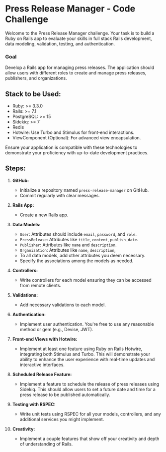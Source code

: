 Press Release Manager - Code Challenge
======================================

Welcome to the Press Release Manager challenge. Your task is to build a Ruby on Rails app to evaluate your skills in full stack Rails development, data modeling, validation, testing, and authentication.

### Goal

Develop a Rails app for managing press releases. The application should allow users with different roles to create and manage press releases, publishers, and organizations.

Stack to be Used:
------
- Ruby: >= 3.3.0
- Rails: >= 7.1
- PostgreSQL: >= 15
- Sidekiq: >= 7
- Redis
- Hotwire: Use Turbo and Stimulus for front-end interactions.
- ViewComponent (Optional): For advanced view encapsulation.

Ensure your application is compatible with these technologies to demonstrate your proficiency with up-to-date development practices.


Steps:
------

1.  **GitHub:**

    -   Initialize a repository named `press-release-manager` on GitHub.
    -   Commit regularly with clear messages.
      
2.  **Rails App:**

    -   Create a new Rails app.
    
3.  **Data Models:**

    -   `User`: Attributes should include `email`, `password`, and `role`.
    -   `PressRelease`: Attributes like `title`, `content`, `publish_date`.
    -   `Publisher`: Attributes like `name` and `description`.
    -   `Organization`: Attributes like `name`, `description`,
    -   To all data models, add other attributes you deem necessary.
    -   Specify the associations among the models as needed.
      
4.  **Controllers:**

    -   Write controllers for each model ensuring they can be accessed from remote clients.
      
5.  **Validations:**

    -   Add necessary validations to each model.
      
6.  **Authentication:**

    -   Implement user authentication. You're free to use any reasonable method or gem (e.g., Devise, JWT).
      
7.  **Front-end Views with Hotwire:**

    - Implement at least one feature using Ruby on Rails Hotwire, integrating both Stimulus and Turbo. This will demonstrate your ability to enhance the user experience with real-time updates and interactive interfaces.

8.  **Scheduled Release Feature:**

    -   Implement a feature to schedule the release of press releases using Sidekiq. This should allow users to set a future date and time for a press release to be published automatically.

9.  **Testing with RSPEC:**

    -   Write unit tests using RSPEC for all your models, controllers, and any additional services you might implement.
      
9.  **Creativity:**

    - Implement a couple features that show off your creativity and depth of understanding of Rails.
